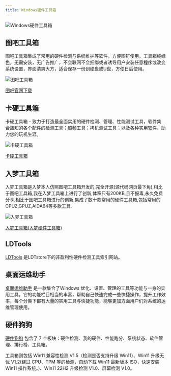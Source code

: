 ```yaml
---
title: Windows硬件工具箱
---
```


![Windows硬件工具箱](https://usacdn.wangdu.site/file/blog-cdn/WP-CDN-02/2023/202301291104104.jpg)

## 图吧工具箱
图吧工具箱集成了常用的硬件检测与系统维护等软件，方便图钉使用。工具箱纯绿色，无需安装，无广告推广，不会联网不会捆绑或者诱导用户安装任意程序或改变系统设置，界面清爽大方，适合保存一份到硬盘或U盘，方便日后使用。

![图吧工具箱](https://bw.wangdu.site:5291/WP-CDN/202201101042239.png)

[图吧官网下载](http://www.tbtool.cn/)

## 卡硬工具箱

卡硬工具箱 - 致力于打造最全面实用的硬件检测、管理、性能测试工具，软件集合熟知的各个配件的检测工具；超频工具；拷机测试工具；以及各种实用软件，助力您的玩机生涯。

![卡硬工具箱](https://bw.wangdu.site:5291/WP-CDN/202201101040444.png)

[卡硬工具箱](http://www.kbtool.cn/)

## 入梦工具箱

入梦工具箱是入梦本人仿照图吧工具箱开发的,完全开源(源代码网页最下角),相比于图吧工具箱,我在入梦工具箱上进行了创新,体积只有200KB,且不报毒,永久免费分享,相比于图吧工具箱进行的创新,集成了数十款常用的硬件工具箱,包括常用的CPUZ,GPUZ,AIDA64等多款工具.

![入梦工具箱](https://bw.wangdu.site:5291/WP-CDN/202201101037415.png)

[入梦工具箱(入梦硬件工具箱)](https://www.bianshengruanjian.com/html/yuanchuangruanjian/2021/1010/47.html)

## LDTools

[LDTools](https://ldtstore.com.cn/ldtools/) 是LDTstore下的非盈利性硬件检测工具索引网站。

## 桌面运维助手

[桌面运维助手](https://www.123pan.com/s/NFzA-ukRgh) 是一款集合了Windows 优化、设置、管理的工具等功能与一身的实用工具。它的功能栏目相当的丰富，帮助自己快速完成一些快捷操作，提升工作效率，每个分类下都有大量的实用工具与快捷功能，能够更加方面用户们对系统的运维管理使用。

## 硬件狗狗

[硬件狗狗](https://www.123pan.com/s/NFzA-ukRgh) 包含了 7 个板块：硬件检测、我的硬件、性能跑分、系统状态、软件管理、排行榜、工具箱。

工具箱则包括 Win11 兼容性检测 V1.5（检测是否支持升级 Win11）、Win11 升级无忧 V1.2(绕过 CPU、TPM 等的检测，自动下载 Win11 最新版本 lSO，快速安装 Win11 操作系统。)、Win11 22H2 升级检测 V1.0、屏幕检测 V1.0。